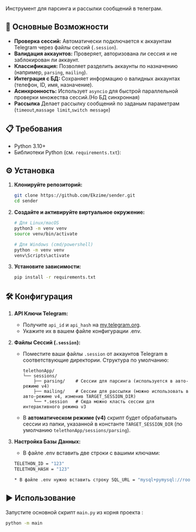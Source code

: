 Инструмент для парсинга и рассылки сообщений в телеграм.

## 🚀 Основные Возможности

* **Проверка сессий:** Автоматически подключается к аккаунтам Telegram через файлы сессий (`.session`).
* **Валидация аккаунтов:** Проверяет, авторизована ли сессия и не заблокирован ли аккаунт.
* **Классификация:** Позволяет разделить аккаунты по назначению (например, `parsing`, `mailing`).
* **Интеграция с БД:** Сохраняет информацию о валидных аккаунтах (телефон, ID, имя, назначение).
* **Асинхронность:** Использует `asyncio` для быстрой параллельной проверки множества сессий.(Но БД синхронная)
* **Рассылка** Делает рассылку сообщений по заданым параметрам (`timeout`,`massage limit`,`switch message`)

## 📋 Требования

* Python 3.10+
* Библиотеки Python (см. `requirements.txt`):

## ⚙️ Установка

1.  **Клонируйте репозиторий:**
    ```bash
    git clone https://github.com/Ekzime/sender.git
    cd sender
    ```

2.  **Создайте и активируйте виртуальное окружение:**
    ```bash
    # Для Linux/macOS
    python3 -m venv venv
    source venv/bin/activate

    # Для Windows (cmd/powershell)
    python -m venv venv
    venv\Scripts\activate
    ```

3.  **Установите зависимости:**
    ```bash
    pip install -r requirements.txt
    ```


## 🛠️ Конфигурация

1.  **API Ключи Telegram:**
    * Получите `api_id` и `api_hash` на [my.telegram.org](https://my.telegram.org/apps).
    * Укажите их в вашем файле конфигурации .env.

2.  **Файлы Сессий (`.session`):**
    * Поместите ваши файлы `.session` от аккаунтов Telegram в соответствующие директории. Структура по умолчанию:
        ```
        telethonApp/
        └── sessions/
            ├── parsing/    # Сессии для парсинга (используется в авто-режиме v4)
            ├── mailing/    # Сессии для рассылки (можно использовать в авто-режиме v4, изменив TARGET_SESSION_DIR)
            └── *.session   # Сюда можно класть сессии для интерактивного режима v3
        ```
    * В **автоматическом режиме (v4)** скрипт будет обрабатывать сессии из папки, указанной в константе `TARGET_SESSION_DIR` (по умолчанию `telethonApp/sessions/parsing`).

3.  **Настройка Базы Данных:**
    * В файле .env вставить две строки с вашими ключами: 
    ```bash
    TELETHON_ID = "123"
    TELETHON_HASH = "123"
    
    * В файле .env нужно вставить строку SQL_URL = "mysql+pymysql://root@localhost:3306/your_db_name" в которой нужно заменить sender на имя вашей баззы. Перед этим нужно скачать XAMPP, и запустить sql & apache

## ▶️ Использование

Запустите основной скрипт `main.py` из корня проекта :

```bash
python -m main